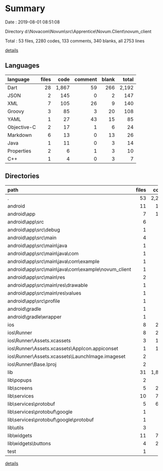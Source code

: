 # Summary

Date : 2019-08-01 08:51:08

Directory d:\Novacom\Novum\src\Apprentice\Novum.Client\novum_client

Total : 53 files,  2280 codes, 133 comments, 340 blanks, all 2753 lines

[details](details.md)

## Languages
| language | files | code | comment | blank | total |
| :--- | ---: | ---: | ---: | ---: | ---: |
| Dart | 28 | 1,867 | 59 | 266 | 2,192 |
| JSON | 2 | 145 | 0 | 2 | 147 |
| XML | 7 | 105 | 26 | 9 | 140 |
| Groovy | 3 | 85 | 3 | 20 | 108 |
| YAML | 1 | 27 | 43 | 15 | 85 |
| Objective-C | 2 | 17 | 1 | 6 | 24 |
| Markdown | 6 | 13 | 0 | 13 | 26 |
| Java | 1 | 11 | 0 | 3 | 14 |
| Properties | 2 | 6 | 1 | 3 | 10 |
| C++ | 1 | 4 | 0 | 3 | 7 |

## Directories
| path | files | code | comment | blank | total |
| :--- | ---: | ---: | ---: | ---: | ---: |
| . | 53 | 2,280 | 133 | 340 | 2,753 |
| android | 11 | 146 | 28 | 33 | 207 |
| android\app | 7 | 103 | 27 | 21 | 151 |
| android\app\src | 6 | 55 | 24 | 10 | 89 |
| android\app\src\debug | 1 | 4 | 3 | 1 | 8 |
| android\app\src\main | 4 | 47 | 18 | 8 | 73 |
| android\app\src\main\java | 1 | 11 | 0 | 3 | 14 |
| android\app\src\main\java\com | 1 | 11 | 0 | 3 | 14 |
| android\app\src\main\java\com\example | 1 | 11 | 0 | 3 | 14 |
| android\app\src\main\java\com\example\novum_client | 1 | 11 | 0 | 3 | 14 |
| android\app\src\main\res | 2 | 10 | 9 | 3 | 22 |
| android\app\src\main\res\drawable | 1 | 4 | 7 | 2 | 13 |
| android\app\src\main\res\values | 1 | 6 | 2 | 1 | 9 |
| android\app\src\profile | 1 | 4 | 3 | 1 | 8 |
| android\gradle | 1 | 5 | 1 | 1 | 7 |
| android\gradle\wrapper | 1 | 5 | 1 | 1 | 7 |
| ios | 8 | 230 | 3 | 15 | 248 |
| ios\Runner | 8 | 230 | 3 | 15 | 248 |
| ios\Runner\Assets.xcassets | 3 | 148 | 0 | 4 | 152 |
| ios\Runner\Assets.xcassets\AppIcon.appiconset | 1 | 122 | 0 | 1 | 123 |
| ios\Runner\Assets.xcassets\LaunchImage.imageset | 2 | 26 | 0 | 3 | 29 |
| ios\Runner\Base.lproj | 2 | 61 | 2 | 2 | 65 |
| lib | 31 | 1,853 | 49 | 264 | 2,166 |
| lib\popups | 2 | 97 | 0 | 8 | 105 |
| lib\screens | 5 | 217 | 3 | 32 | 252 |
| lib\services | 10 | 788 | 32 | 145 | 965 |
| lib\services\protobuf | 5 | 699 | 30 | 128 | 857 |
| lib\services\protobuf\google | 1 | 26 | 5 | 4 | 35 |
| lib\services\protobuf\google\protobuf | 1 | 26 | 5 | 4 | 35 |
| lib\utils | 3 | 35 | 0 | 5 | 40 |
| lib\widgets | 11 | 716 | 14 | 74 | 804 |
| lib\widgets\buttons | 4 | 220 | 14 | 22 | 256 |
| test | 1 | 14 | 10 | 6 | 30 |

[details](details.md)